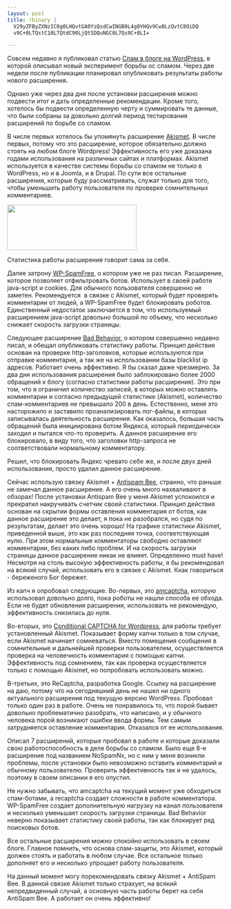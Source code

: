```yaml
--- 
layout: post
title: !binary |
  V29yZFByZXNzIC0g0LHQvtGA0YzQsdCwINGB0L4g0YHQv9Cw0LzQvtC8OiDQ
  v9C+0LTQstC10LTQtdC90LjQtSDQuNGC0L7Qs9C+0LI=

---
```

Совсем недавно я публиковал статью <a href="/2010/08/11/spam-v-bloge-na-wordpress/">Спам в блоге на WordPress</a>, в которой описывал новый эксперимент борьбы ос спамом. Через две недели после публикации планировал опубликовать результаты работы нового расширения.

Однако уже через два дня после установки расширения можно подвести итог и дать определенные рекомендации. Кроме того, хотелось бы подвести определенную черту и суммировать те данные, что были собраны за довольно долгий период тестирования расширений по борьбе со спамом.

В числе первых хотелось бы упомянуть расширение <a href="http://wordpress.org/extend/plugins/akismet/" rel="nofollow">Akismet</a>. В числе первых, потому что это расширение, которое обязательно должно стоять на любом блоге Wordpress! Эффективность его уже доказана годами использования на различных сайтах и платформах. Akismet используется в качестве системы борьбы со спамом не только в WordPress, но и в Joomla, и в Drupal. По сути все остальные расширения, которые буду рассматривать, служат только для того, чтобы уменьшить работу пользователя по проверке сомнительных комментариев.

<a href="http://static.juev.ru/2010/08/akismet-stat.png" id="lightbox"><img class="aligncenter size-medium wp-image-1132" title="Статистика akismet" src="http://static.juev.ru/2010/08/akismet-stat-300x105.png" alt="" width="300" height="105" /></a>

Статистика работы расширения говорит сама за себя.

Далее затрону <a href="http://wordpress.org/extend/plugins/wp-spamfree/" rel="nofollow">WP-SpamFree</a>, о котором уже не раз писал. Расширение, которое позволяет отфильтровать ботов. Использует в своей работе java-script и cookies. Для обычного пользователя совершенно не заметен. Рекомендуется  в связке с Akismet, который будет проверять комментарии от людей, а WP-SpamFree будет блокировать роботов. Единственный недостаток заключается в том, что используемый расширением java-script довольно большой по объему, что несколько снижает скорость загрузки страницы.

Следующее расширение <a href="http://wordpress.org/extend/plugins/bad-behavior/" rel="nofollow">Bad Behavior</a>, о котором совершенно недавно писал, и обещал опубликовать статистику работы. Принцип действия основан на проверке http-заголовков, которые используются при отправке комментария, а так же на использовании базы blacklist ip адресов. Работает очень эффективно. Я бы сказал даже чрезмерно. За два дня использования расширения было заблокировано более 2000 обращений к блогу (согласно статистики работы расширения). Это при том, что я ограничил количество записей, в которых можно оставлять комментарии и согласно предыдущей статистике (Akismet), количество спам-комментариев не превышало 200 в день. Естественно, меня это насторожило и заставило проанализировать лог-файлы, в которых записывалась деятельность расширения. Как оказалось, большая часть обращений была инициирована ботом Яндекса, который периодически заходил и пытался что-то проверить. А данное расширение его блокировало, в виду того, что заголовки http-запроса не соответствовали нормальному комментатору.

Решил, что блокировать Яндекс чревато себе же, и после двух дней использования, просто удалил данное расширение.

Сейчас использую связку Akismet + <a href="http://wordpress.org/extend/plugins/antispam-bee/" rel="nofollow">Antispam Bee</a>, странно, что раньше не замечал данное расширение. А его очень много нахваливают в обзорах! После установки Antispam Bee у меня Akismet успокоился и прекратил накручивать счетчик своей статистики. Принцип действия основан на скрытии формы оставления комментария от ботов, как данное расширение это делает, я пока не разобрался, но судя по результатам, делает это очень хорошо! На графике статистики Akismet, приведенной выше, это как раз последняя точка, соответствующая нулю. При этом нормальные комментаторы свободно оставляют комментарии, без каких либо проблем. И на скорость загрузки страницы данное расширение никак не влияет. Определенно must have! Несмотря на столь высокую эффективность работы, я бы рекомендовал на всякий случай, использовать его в связке с Akismet. Ккак говориться - береженого Бог бережет.

Из капч я опробовал следующие. Во-первых, это <a href="http://wordpress.org/extend/plugins/amcaptcha/" rel="nofollow">amcaptcha</a>, которую использовал довольно долго, пока роботы не нашли способа ее обхода. Если не будет обновления расширения, использовать не рекомендую, эффективность снизилась до нуля.

Во-вторых, это <a href="http://wordpress.org/extend/plugins/wp-conditional-captcha/" rel="nofollow">Conditional CAPTCHA for Wordpress</a>, для работы требует установленный Akismet. Показывает форму капчи только в том случае, если Akismet начинает сомневаться. Вместо помещения сообщения в сомнительные и дальнейшей проверки пользователем, осуществляется проверка на человечность комментария с помощью капчи. Эффективность под сомнением, так как проверка осуществляется только с помощью Akismet, но попробовать использовать можно.

В-третьих, это ReCaptcha, разработка Google. Ссылку на расширение на даю, потому что на сегодняшний день не нашел ни одного актуального расширения под текущую версию WordPress. Пробовал только один раз в работе. Очень не понравилось то, что порой бывает довольно проблематично разобрать, что написано, и у обычного человека порой возникают ошибки ввода формы. Тем самым затрудняется оставление комментария. Отказался от ее использования.

Описал 7 расширений, которые пробовал в работе и которые доказали свою работоспособность в деле борьбы со спамом. Было еще 8-е расширение под названием NoSpamNx, но с ним у меня возникли проблемы, после установки было невозможно оставить комментарий и обычному пользователю. Проверить эффективность так и не удалось, поэтому в своем описании я его опустил.

Не нужно забывать, что amcaptcha на текущий момент уже обходиться спам-ботами, а recaptcha создает сложности в работе комментатора. WP-SpamFree создает дополнительную нагрузку на канал пользователя и несколько уменьшает скорость загрузки страницы. Bad Behavior неверно показывает статистику своей работы, так как блокирует ряд поисковых ботов.

Все остальные расширения можно спокойно использовать в своем блоге. Главное помнить, что основа спам-защиты, это Akismet, который должен стоять и работать в любом случае. Все остальное только дополняет его и несколько упрощает работу пользователя.

На данный момент могу порекомендовать связку Akismet + AntiSpam Bee. В данной связке Akismet только страхует, на всякий непредвиденный случай, а основную часть работы берет на себя AntiSpam Bee. А работает он очень эффективно!
